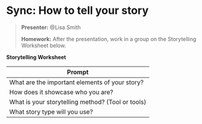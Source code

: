 # Sync: How to tell your story

> **Presenter:** @Lisa Smith
> 
> **Homework:** After the presentation, work in a group on the Storytelling Worksheet below.

**Storytelling Worksheet**

| Prompt | 
| --- | 
| What are the important elements of your story? | 
| How does it showcase who you are? | 
| What is your storytelling method? (Tool or tools) | 
| What story type will you use? | 
